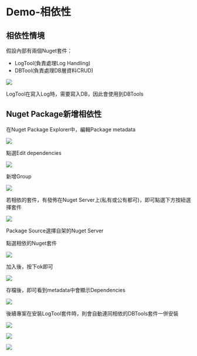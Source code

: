 # Demo-相依性

## 相依性情境

假設內部有兩個Nuget套件：

* LogTool\(負責處理Log Handling\)
* DBTool\(負責處理DB層資料CRUD\)

![](../../.gitbook/assets/image%20%28240%29.png)

LogTool在寫入Log時，需要寫入DB，因此會使用到DBTools

## Nuget Package新增相依性

在Nuget Package Explorer中，編輯Package metadata

![](../../.gitbook/assets/image%20%28218%29.png)

點選Edit dependencies

![](../../.gitbook/assets/image%20%28160%29.png)

新增Group

![](../../.gitbook/assets/image%20%28172%29.png)

若相依的套件，有發佈在Nuget Server上\(私有或公有都可\)，即可點選下方按紐選擇套件

![](../../.gitbook/assets/image%20%28235%29.png)

Package Source選擇自架的Nuget Server

點選相依的Nuget套件

![](../../.gitbook/assets/image%20%28226%29.png)

加入後，按下ok即可

![](../../.gitbook/assets/image%20%28266%29.png)

存檔後，即可看到metadata中會顯示Dependencies

![](../../.gitbook/assets/image%20%2881%29.png)

後續專案在安裝LogTool套件時，則會自動連同相依的DBTools套件一併安裝

![](../../.gitbook/assets/image%20%28187%29.png)

![](../../.gitbook/assets/image%20%28121%29.png)

![](../../.gitbook/assets/image%20%28233%29.png)

